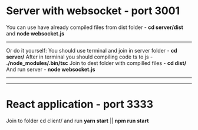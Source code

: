 # Server with websocket - port 3001
You can use have already compiled files from dist folder - **cd server/dist** and **node websocket.js**
***
Or do it yourself:
You should use terminal and join in server folder - **cd server/** 
After in terminal you should compiling code ts to js -  **./node_modules/.bin/tsc** 
Join to dest folder with compilled files -  **cd dist/** 
And run server - **node websocket.js**
***
***
# React application - port 3333
Join to folder cd client/ and run **yarn start** || **npm run start**
